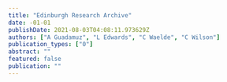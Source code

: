 ```yaml
---
title: "Edinburgh Research Archive"
date: -01-01
publishDate: 2021-08-03T04:08:11.973629Z
authors: ["A Guadamuz", "L Edwards", "C Waelde", "C Wilson"]
publication_types: ["0"]
abstract: ""
featured: false
publication: ""
---
```


